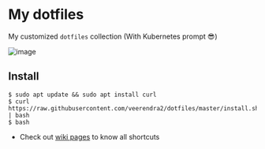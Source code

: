 # My dotfiles

My customized `dotfiles` collection (With Kubernetes prompt :sunglasses:)

![image](https://user-images.githubusercontent.com/8393701/184549504-b46ba73c-4a7b-42a9-8f9b-9c3010a8cac7.png)
## Install
```
$ sudo apt update && sudo apt install curl
$ curl https://raw.githubusercontent.com/veerendra2/dotfiles/master/install.sh | bash
$ bash
```
* Check out [wiki pages](https://github.com/veerendra2/dotfiles/wiki) to know all shortcuts

